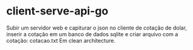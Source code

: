# client-serve-api-go

Subir um servidor web e capiturar o json no cliente de cotação de dolar, inserir a cotação em um banco de dados sqlite e criar arquivo com a cotação: cotacao.txt
Em clean architecture.
